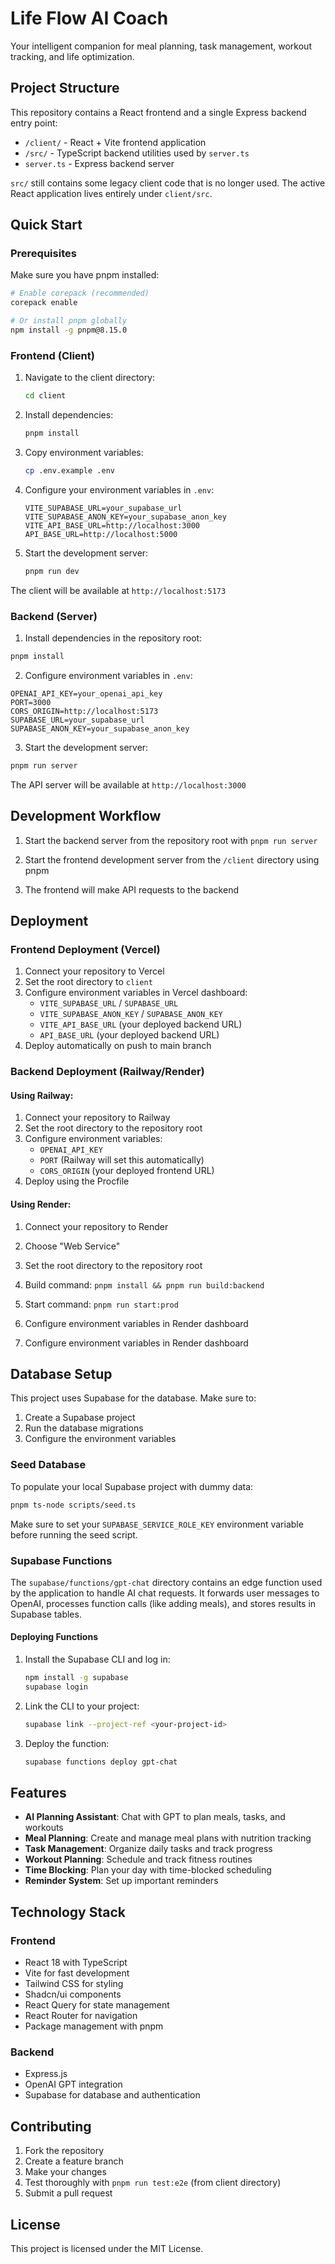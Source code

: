 
# Life Flow AI Coach

Your intelligent companion for meal planning, task management, workout tracking, and life optimization.

## Project Structure

This repository contains a React frontend and a single Express backend entry point:

- `/client/` - React + Vite frontend application
- `/src/` - TypeScript backend utilities used by `server.ts`
- `server.ts` - Express backend server

`src/` still contains some legacy client code that is no longer used. The active
React application lives entirely under `client/src`.


## Quick Start

### Prerequisites

Make sure you have pnpm installed:
```bash
# Enable corepack (recommended)
corepack enable

# Or install pnpm globally
npm install -g pnpm@8.15.0
```

### Frontend (Client)

1. Navigate to the client directory:
   ```bash
   cd client
   ```

2. Install dependencies:
   ```bash
   pnpm install
   ```

3. Copy environment variables:
   ```bash
   cp .env.example .env
   ```

4. Configure your environment variables in `.env`:
   ```
   VITE_SUPABASE_URL=your_supabase_url
   VITE_SUPABASE_ANON_KEY=your_supabase_anon_key
   VITE_API_BASE_URL=http://localhost:3000
   API_BASE_URL=http://localhost:5000
   ```

5. Start the development server:
   ```bash
   pnpm run dev
   ```

The client will be available at `http://localhost:5173`


### Backend (Server)

1. Install dependencies in the repository root:
```bash
pnpm install
```

2. Configure environment variables in `.env`:
```
OPENAI_API_KEY=your_openai_api_key
PORT=3000
CORS_ORIGIN=http://localhost:5173
SUPABASE_URL=your_supabase_url
SUPABASE_ANON_KEY=your_supabase_anon_key
```

3. Start the development server:
```bash
pnpm run server
```


The API server will be available at `http://localhost:3000`
## Development Workflow
1. Start the backend server from the repository root with `pnpm run server`
2. Start the frontend development server from the `/client` directory using pnpm


3. The frontend will make API requests to the backend



## Deployment

### Frontend Deployment (Vercel)

1. Connect your repository to Vercel
2. Set the root directory to `client`
3. Configure environment variables in Vercel dashboard:
   - `VITE_SUPABASE_URL` / `SUPABASE_URL`
   - `VITE_SUPABASE_ANON_KEY` / `SUPABASE_ANON_KEY`
   - `VITE_API_BASE_URL` (your deployed backend URL)
   - `API_BASE_URL` (your deployed backend URL)
4. Deploy automatically on push to main branch

### Backend Deployment (Railway/Render)

#### Using Railway:
1. Connect your repository to Railway
2. Set the root directory to the repository root
3. Configure environment variables:
   - `OPENAI_API_KEY`
   - `PORT` (Railway will set this automatically)
   - `CORS_ORIGIN` (your deployed frontend URL)
4. Deploy using the Procfile

#### Using Render:
1. Connect your repository to Render
2. Choose "Web Service"
3. Set the root directory to the repository root
4. Build command: `pnpm install && pnpm run build:backend`
5. Start command: `pnpm run start:prod`
6. Configure environment variables in Render dashboard


6. Configure environment variables in Render dashboard


## Database Setup

This project uses Supabase for the database. Make sure to:

1. Create a Supabase project
2. Run the database migrations
3. Configure the environment variables

### Seed Database

To populate your local Supabase project with dummy data:

```bash
pnpm ts-node scripts/seed.ts
```

Make sure to set your `SUPABASE_SERVICE_ROLE_KEY` environment variable before running the seed script.

### Supabase Functions

The `supabase/functions/gpt-chat` directory contains an edge function used by the application to handle AI chat requests. It forwards user messages to OpenAI, processes function calls (like adding meals), and stores results in Supabase tables.

#### Deploying Functions

1. Install the Supabase CLI and log in:
   ```bash
   npm install -g supabase
   supabase login
   ```
2. Link the CLI to your project:
   ```bash
   supabase link --project-ref <your-project-id>
   ```
3. Deploy the function:
   ```bash
   supabase functions deploy gpt-chat
   ```

## Features

- **AI Planning Assistant**: Chat with GPT to plan meals, tasks, and workouts
- **Meal Planning**: Create and manage meal plans with nutrition tracking
- **Task Management**: Organize daily tasks and track progress
- **Workout Planning**: Schedule and track fitness routines
- **Time Blocking**: Plan your day with time-blocked scheduling
- **Reminder System**: Set up important reminders

## Technology Stack

### Frontend
- React 18 with TypeScript
- Vite for fast development
- Tailwind CSS for styling
- Shadcn/ui components
- React Query for state management
- React Router for navigation
- Package management with pnpm

### Backend
- Express.js
- OpenAI GPT integration
- Supabase for database and authentication

## Contributing

1. Fork the repository
2. Create a feature branch
3. Make your changes
4. Test thoroughly with `pnpm run test:e2e` (from client directory)
5. Submit a pull request

## License

This project is licensed under the MIT License.
